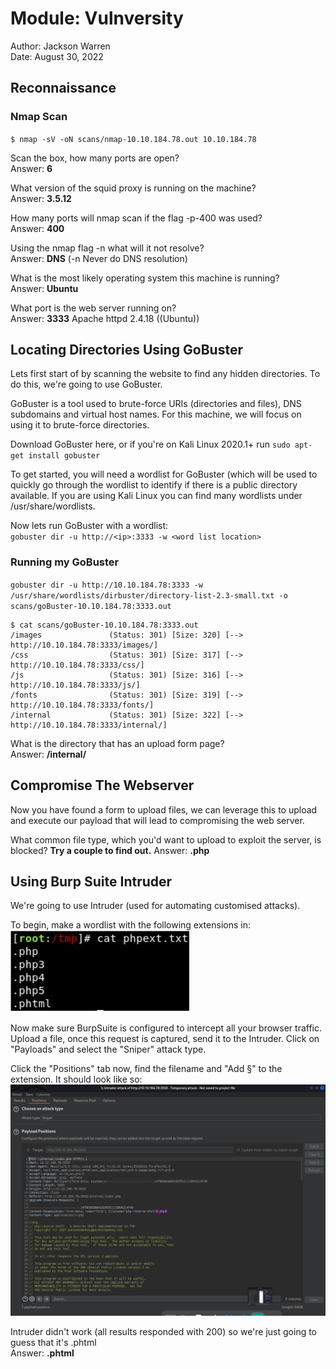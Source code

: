 # Module: Vulnversity

Author: Jackson Warren  
Date: August 30, 2022  

## Reconnaissance

### Nmap Scan
`$ nmap -sV -oN scans/nmap-10.10.184.78.out 10.10.184.78`

Scan the box, how many ports are open?  
Answer: **6**

What version of the squid proxy is running on the machine?  
Answer: **3.5.12**

How many ports will nmap scan if the flag -p-400 was used?  
Answer: **400**

Using the nmap flag -n what will it not resolve?  
Answer: **DNS** (-n Never do DNS resolution)  

What is the most likely operating system this machine is running?  
Answer: **Ubuntu**

What port is the web server running on?  
Answer: **3333** Apache httpd 2.4.18 ((Ubuntu))

## Locating Directories Using GoBuster
Lets first start of by scanning the website to find any hidden directories. To do this, we're going to use GoBuster.  

GoBuster is a tool used to brute-force URIs (directories and files), DNS subdomains and virtual host names. For this machine, we will focus on using it to brute-force directories.  

Download GoBuster here, or if you're on Kali Linux 2020.1+ run `sudo apt-get install gobuster`  

To get started, you will need a wordlist for GoBuster (which will be used to quickly go through the wordlist to identify if there is a public directory available. If you are using Kali Linux you can find many wordlists under /usr/share/wordlists.  

Now lets run GoBuster with a wordlist:  
`gobuster dir -u http://<ip>:3333 -w <word list location>`

### Running my GoBuster
`gobuster dir -u http://10.10.184.78:3333 -w /usr/share/wordlists/dirbuster/directory-list-2.3-small.txt -o scans/goBuster-10.10.184.78:3333.out`

```
$ cat scans/goBuster-10.10.184.78:3333.out 
/images               (Status: 301) [Size: 320] [--> http://10.10.184.78:3333/images/]
/css                  (Status: 301) [Size: 317] [--> http://10.10.184.78:3333/css/]
/js                   (Status: 301) [Size: 316] [--> http://10.10.184.78:3333/js/]
/fonts                (Status: 301) [Size: 319] [--> http://10.10.184.78:3333/fonts/]
/internal             (Status: 301) [Size: 322] [--> http://10.10.184.78:3333/internal/]
```

What is the directory that has an upload form page?  
Answer: **/internal/**

## Compromise The Webserver
Now you have found a form to upload files, we can leverage this to upload and execute our payload that will lead to compromising the web server.  

What common file type, which you'd want to upload to exploit the server, is blocked? **Try a couple to find out.** 
Answer: **.php**

## Using Burp Suite Intruder
We're going to use Intruder (used for automating customised attacks).  
  
To begin, make a wordlist with the following extensions in:
![List](images/list.png)  

Now make sure BurpSuite is configured to intercept all your browser traffic. Upload a file, once this request is captured, send it to the Intruder. Click on "Payloads" and select the "Sniper" attack type.  

Click the "Positions" tab now, find the filename and "Add §" to the extension. It should look like so:
![Intruder](images/intruder.png)  

Intruder didn't work (all results responded with 200) so we're just going to guess that it's .phtml  
Answer: **.phtml**




